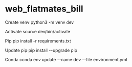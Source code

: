 # web_flatmates_bill

Create venv
python3 -m venv dev

Activate
source dev/bin/activate

Pip
pip install -r requirements.txt

Update pip
pip install --upgrade pip


Conda
  conda env update --name dev --file environment.yml
